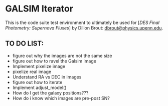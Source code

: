 # GALSIM Iterator

This is the code suite test environment to ultimately be used for
[*DES Final Photometry: Supernova Fluxes*]
by Dillon Brout: dbrout@physics.upenn.edu.

TO DO LIST:
-----------
* figure out why the images are not the same size
* figure out how to ravel the Galsim image
* Implement pixelize image
* pixelize real image
* Understand RA vs DEC in images
* figure out how to iterate
* Implement adjust_model()
* How do I get the galaxy positions???
* How do i know which images are pre-post SN?
